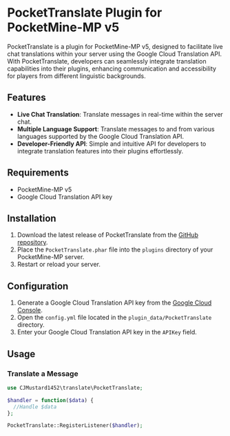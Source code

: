 # PocketTranslate Plugin for PocketMine-MP v5

PocketTranslate is a plugin for PocketMine-MP v5, designed to facilitate live chat translations within your server using the Google Cloud Translation API. With PocketTranslate, developers can seamlessly integrate translation capabilities into their plugins, enhancing communication and accessibility for players from different linguistic backgrounds.

## Features

- **Live Chat Translation**: Translate messages in real-time within the server chat.
- **Multiple Language Support**: Translate messages to and from various languages supported by the Google Cloud Translation API.
- **Developer-Friendly API**: Simple and intuitive API for developers to integrate translation features into their plugins effortlessly.

## Requirements

- PocketMine-MP v5
- Google Cloud Translation API key

## Installation

1. Download the latest release of PocketTranslate from the [GitHub repository]([https://github.com/example/repository](https://github.com/CJMustard1452/PocketTranslate)).
2. Place the `PocketTranslate.phar` file into the `plugins` directory of your PocketMine-MP server.
3. Restart or reload your server.

## Configuration

1. Generate a Google Cloud Translation API key from the [Google Cloud Console](https://console.cloud.google.com).
2. Open the `config.yml` file located in the `plugin_data/PocketTranslate` directory.
3. Enter your Google Cloud Translation API key in the `APIKey` field.

## Usage

### Translate a Message

```php
use CJMustard1452\translate\PocketTranslate;

$handler = function($data) {
  //Handle $data
};

PocketTranslate::RegisterListener($handler);
```
